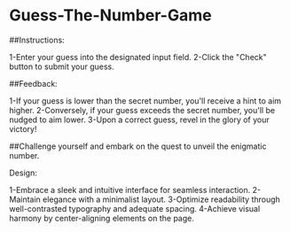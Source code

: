 # Guess-The-Number-Game

##Instructions:

1-Enter your guess into the designated input field.
2-Click the "Check" button to submit your guess.

##Feedback:

1-If your guess is lower than the secret number, you'll receive a hint to aim higher.
2-Conversely, if your guess exceeds the secret number, you'll be nudged to aim lower.
3-Upon a correct guess, revel in the glory of your victory!

##Challenge yourself and embark on the quest to unveil the enigmatic number.

Design:

1-Embrace a sleek and intuitive interface for seamless interaction.
2-Maintain elegance with a minimalist layout.
3-Optimize readability through well-contrasted typography and adequate spacing.
4-Achieve visual harmony by center-aligning elements on the page.
